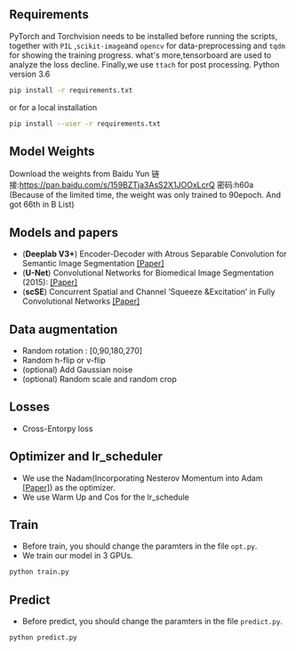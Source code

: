 ## Requirements
PyTorch and Torchvision needs to be installed before running the scripts, together with `PIL` ,`scikit-image`and `opencv` for data-preprocessing and `tqdm` for showing the training progress. 
what's more,tensorboard are used to analyze the loss decline.
Finally,we use `ttach` for post processing.
Python version 3.6
```bash
pip install -r requirements.txt
```
or for a local installation
```bash
pip install --user -r requirements.txt
```

## Model Weights
Download the weights from Baidu Yun
链接:https://pan.baidu.com/s/159BZTja3AsS2X1JOOxLcrQ  密码:h60a
(Because of the limited time, the weight was only trained to 90epoch. And got 66th in B List)

## Models and papers 
- (**Deeplab V3+**) Encoder-Decoder with Atrous Separable Convolution for Semantic Image Segmentation [[Paper]](https://arxiv.org/abs/1802.02611)
- (**U-Net**) Convolutional Networks for Biomedical Image Segmentation (2015): [[Paper]](https://arxiv.org/abs/1505.04597)
- (**scSE**) Concurrent Spatial and Channel ‘Squeeze &Excitation’ in Fully Convolutional Networks [[Paper]](https://arxiv.org/pdf/1803.02579)

##  Data augmentation
- Random rotation : [0,90,180,270]
- Random h-flip or v-flip
- (optional)  Add Gaussian noise
- (optional)  Random scale and random crop

## Losses
- Cross-Entorpy loss

## Optimizer and lr_scheduler
- We use the Nadam(Incorporating Nesterov Momentum into Adam [[Paper]](http://cs229.stanford.edu/proj2015/054_report.pdf)) as the optimizer.
- We use Warm Up and Cos for the lr_schedule

## Train
- Before train, you should change the paramters in the file `opt.py`.
- We train our model in 3 GPUs.
```bash
python train.py
```

## Predict
- Before predict, you should change the paramters in the file `predict.py`.
```bash
python predict.py
```